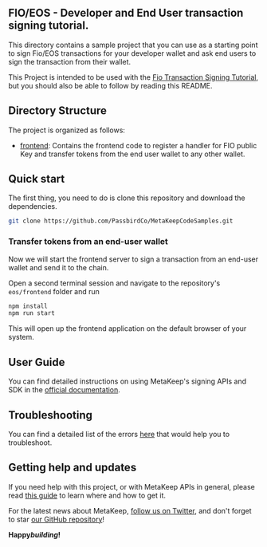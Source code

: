 ## FIO/EOS - Developer and End User transaction signing tutorial.

This directory contains a sample project that you can use as a starting point to sign Fio/EOS transactions for your developer wallet and ask end users to sign the transaction from their wallet.

This Project is intended to be used with the [Fio Transaction Signing Tutorial](https://docs.metakeep.xyz/docs/solana-developer-transaction-signing), but you should also be able to follow by reading this README.

## Directory Structure

The project is organized as follows:

- [frontend](./frontend): Contains the frontend code to register a handler for FIO public Key and transfer tokens from the end user wallet to any other wallet.

## Quick start

The first thing, you need to do is clone this repository and download the dependencies.

```sh
git clone https://github.com/PassbirdCo/MetaKeepCodeSamples.git
```

### Transfer tokens from an end-user wallet

Now we will start the frontend server to sign a transaction from an end-user wallet and send it to the chain.

Open a second terminal session and navigate to the repository's `eos/frontend` folder and run

```sh
npm install
npm run start
```

This will open up the frontend application on the default browser of your system.

## User Guide

You can find detailed instructions on using MetaKeep's signing APIs and SDK in the [official documentation](https://docs.metakeep.xyz/).

## Troubleshooting

You can find a detailed list of the errors [here](https://docs.metakeep.xyz/reference/api-error-status) that would help you to troubleshoot.

## Getting help and updates

If you need help with this project, or with MetaKeep APIs in general, please read [this guide](https://docs.metakeep.xyz/) to learn where and how to get it.

For the latest news about MetaKeep, [follow us on Twitter](https://twitter.com/metakeep), and don't forget to star [our GitHub repository](https://github.com/PassbirdCo/MetaKeepCodeSamples.git)!

**Happy*building*!**
